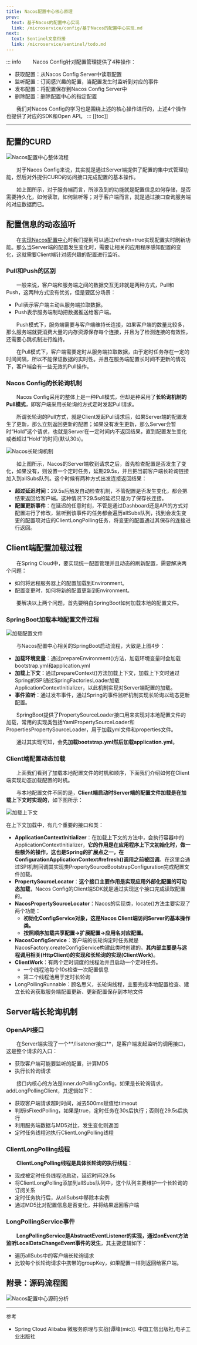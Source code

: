 ```yaml
---
title: Nacos配置中心核心原理
prev:
  text: 基于Nacos的配置中心实现
  link: /microservice/config/基于Nacos的配置中心实现.md
next:
  text: Sentinel文章衔接
  link: /microservice/sentinel/todo.md
---
```

::: info
&#8195;&#8195;Nacos Config针对配置管理提供了4种操作：
- 获取配置：从Nacos Config Server中读取配置
- 监听配置：订阅感兴趣的配置，当配置发生时监听到对应的事件
- 发布配置：将配置保存到Nacos Config Server中
- 删除配置：删除配置中心的指定配置

&#8195;&#8195;我们对Nacos Config的学习也是围绕上述的核心操作进行的，上述4个操作也提供了对应的SDK和Open API。
:::
[[toc]]
***

## 配置的CURD
![Nacos配置中心整体流程](/images/microservice/config/Nacos配置中心整体流程.png)

&#8195;&#8195;对于Nacos Config来说，其实就是通过Server端提供了配置的集中式管理功能，然后对外提供CURD的访问接口完成配置的基本操作。

&#8195;&#8195;如上图所示，对于服务端而言，所涉及到的功能就是配置信息如何存储，是否需要持久化，如何读取，如何监听等；对于客户端而言，就是通过接口查询服务端的对应数据而已。

## 配置信息的动态监听
&#8195;&#8195;在[实现Nacos配置中心](基于Nacos的配置中心实现.md)时我们提到可以通过refresh=true实现配置实时刷新功能。那么当Server端的配置发生变化时，需要让相关的应用程序感知配置的变化，这就需要Client端针对感兴趣的配置进行监听。

### Pull和Push的区别
&#8195;&#8195;一般来说，客户端和服务端之间的数据交互无非就是两种方式，Pull和Push，这两种方式没有优劣，但是要区分场景：
- Pull表示客户端主动从服务端拉取数据。
- Push表示服务端制动把数据推送给客户端。

&#8195;&#8195;Push模式下，服务端需要与客户端维持长连接，如果客户端的数量比较多，那么服务端就要消费大量的内存资源保存每个连接，并且为了检测连接的有效性，还需要心跳机制进行维持。

&#8195;&#8195;在Pull模式下，客户端需要定时从服务端拉取数据，由于定时任务存在一定的时间间隔，所以不能保证数据的实时性。并且在服务端配置长时间不更新的情况下，客户端会有一些无效的Pull操作。

### Nacos Config的长轮询机制
&#8195;&#8195;Nacos Config采用的整体上是一种Pull模式，但却是种采用了**长轮询机制的Pull模式**，即客户端采用长轮询的方式定时发起Pull请求。

&#8195;&#8195;所谓长轮询的Pull方式，就是Client发起Pull请求后，如果Server端的配置发生了更新，那么立刻返回更新的配置；如果没有发生更新，那么Server会暂时“Hold”这个请求，也就是Server在一定时间内不返回结果，直到配置发生变化或者超过“Hold”的时间(默认30s)。

![Nacos长轮询机制](/images/microservice/config/Nacos长轮询机制.png)

&#8195;&#8195;如上图所示，Nacos的Server端收到请求之后，首先检查配置是否发生了变化，如果没有，则设置一个定时任务，延期29.5s，并且把当前客户端长轮询链接加入到allSubs队列。这个时候有两种方式出发连接返回结果：
- **超过延迟时间**：29.5s后触发自动检查机制，不管配置是否发生变化，都会把结果返回给客户端。这种情况下29.5s的延迟只是为了保存长连接。
- **配置更新事件**：在延迟的任意时刻，不管是通过Dashboard还是API的方式对配置进行了修改，监听到该事件的任务都会遍历allSubs队列，找到会发生变更的配置项对应的ClientLongPolling任务，将变更的配置通过其保存的连接进行返回。

## Client端配置加载过程
&#8195;&#8195;在Spring Cloud中，要实现统一配置管理并且动态的刷新配置，需要解决两个问题：
- 如何将远程服务器上的配置加载到Environment。
- 配置变更时，如何将新的配置更新到Environment。

&#8195;&#8195;要解决以上两个问题，首先要明白SpringBoot如何加载本地的配置文件。

### SpringBoot加载本地配置文件过程

![加载配置文件](/images/microservice/config/加载配置文件.png)

&#8195;&#8195;与Nacos配置中心相关的SpringBoot启动流程，大致是上图4步：
- **加载环境变量**：通过prepareEnvironment()方法，加载环境变量时会加载bootstrap.yml和application.yml
- **加载上下文**：通过prepareContext()方法加载上下文，加载上下文时通过Spring的SPI通过SpringFactoriesLoader加载ApplicationContextInitializer，以此机制实现对Server端配置的加载。
- **事件监听**：通过发布事件，通过Spring的事件监听机制实现长轮询以动态更新配置。

&#8195;&#8195;SpringBoot提供了PropertySourceLoader接口用来实现对本地配置文件的加载，常用的实现类包括YamlPropertySourceLoader和PropertiesPropertySourceLoader，用于加载yml文件和properties文件。

&#8195;&#8195;通过其实现可知，会**先加载bootstrap.yml然后加载application.yml**。

###  Client端配置动态加载
&#8195;&#8195;上面我们看到了加载本地配置文件的时机和顺序，下面我们介绍如何在Client端实现动态加载配置的时机。

&#8195;&#8195;与本地配置文件不同的是，**Client端启动时Server端的配置文件加载是在加载上下文时实现的**，如下图所示：

![加载上下文](/images/microservice/config/加载上下文.png)

在上下文加载中，有几个重要的接口和类：
- **ApplicationContextInitializer**：在加载上下文的方法中，会执行容器中的ApplicationContextInitializer，**它的作用是在应用程序上下文初始化时，做一些额外的操作，这也是Spring的扩展点之一，在ConfigurationApplicationContext#refresh()调用之前被回调**。在这里会通过SPI机制回调其实现类PropertySourceBootstrapConfiguration完成配置文件加载。
- **PropertySourceLocator**：**这个接口主要作用是实现应用外部化配置的可动态加载**，Nacos Config的Client端SDK就是通过实现这个接口完成读取配置的。
- **NacosPropertySourceLocator**：Nacos的实现类，locate()方法主要实现了两个功能：
  - **初始化ConfigService对象，这是Nacos Client端访问Server的基本操作类。**
  - **按照顺序加载共享配置->扩展配置->应用名对应配置。**
- **NacosConfigService**：客户端的长轮询定时任务就是NacosFactory.createConfigService构建此类时创建的。**其内部主要是与远程调用相关(HttpClient)的实现和长轮询的实现(ClientWork)**。
- **ClientWork**：有两个定时调度的线程池并且启动一个定时任务。
  - 一个线程池每个10s检查一次配置信息
  - 第二个线程池用于定时长轮询
- LongPollingRunnable：顾名思义，长轮询线程，主要完成本地配置检查、建立长轮询获取服务端配置更新、更新配置保存到本地文件

## Server端长轮询机制

### OpenAPI接口
&#8195;&#8195;在Server端实现了一个**/lisatener接口**，是客户端发起监听的调用接口，这是整个请求的入口：
- 获取客户端可能要监听的配置，计算MD5
- 执行长轮询请求

&#8195;&#8195;接口内核心的方法是inner.doPollingConfig，如果是长轮询请求，addLongPollingClient，其逻辑如下：
- 获取客户端请求超时时间，减去500ms赋值给timeout
- 判断isFixedPolling，如果是true，定时任务在30s后执行；否则在29.5s后执行
- 利用服务端数据与MD5对比，发生变化则返回
- 定时任务线程池执行ClientLongPolling线程

### ClientLongPolling线程
&#8195;&#8195;**ClientLongPolling线程是具体长轮询的执行线程**：
- 现成被定时任务线程池启动，延迟时间29.5s
- 将ClientLongPolling添加到allSubs队列中，这个队列主要维护一个长轮询的订阅关系
- 定时任务执行后，从allSubs中移除本实例
- 通过MD5比对配置信息是否变化，并将结果返回客户端

### LongPollingService事件
&#8195;&#8195;**LongPollingService是AbstractEventListener的实现，通过onEvent方法监听LocalDataChangeEvent事件的发生**，其主要逻辑如下：
- 遍历allSubs中的客户端长轮询请求
- 比较每个长轮询请求中携带的groupKey，如果配置一样则返回给客户端。

## 附录：源码流程图
![Nacos配置中心源码分析](/images/microservice/config/Nacos配置中心源码分析.png)
***
参考
- Spring Cloud Alibaba 微服务原理与实战[谭峰(mic)]. 中国工信出版社,电子工业出版社